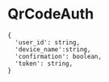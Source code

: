 # QrCodeAuth

```
{
  'user_id': string,
  'device_name':string,
  'confirmation': boolean,
  'token': string,
}

```
